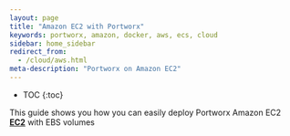 ```yaml
---
layout: page
title: "Amazon EC2 with Portworx"
keywords: portworx, amazon, docker, aws, ecs, cloud
sidebar: home_sidebar
redirect_from:
  - /cloud/aws.html
meta-description: "Portworx on Amazon EC2"
---
```


* TOC
{:toc}

This guide shows you how you can easily deploy Portworx Amazon EC2 [**EC2**](https://aws.amazon.com/ec2/) with EBS volumes
